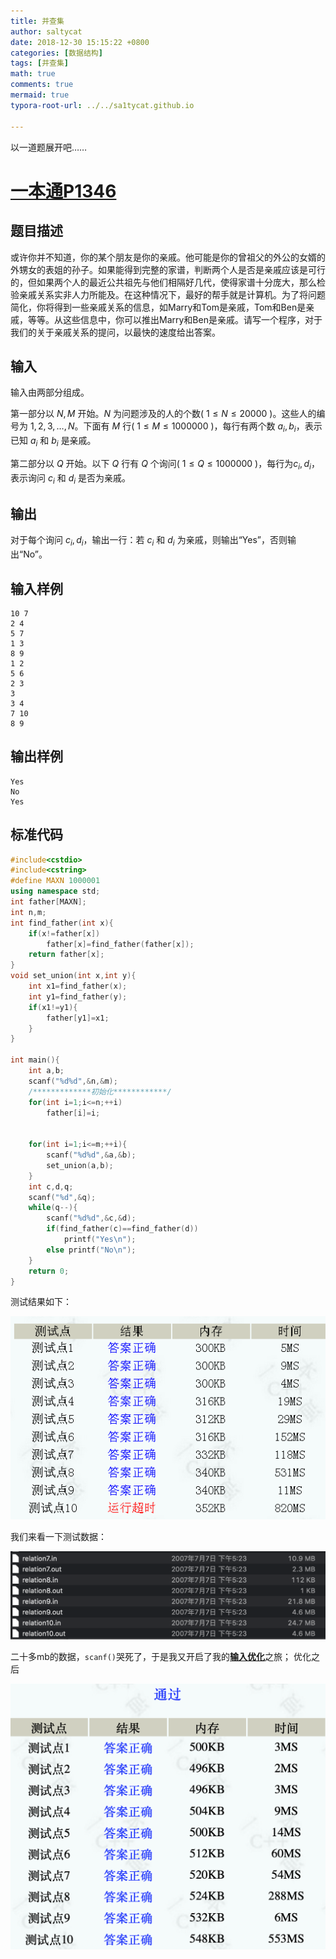 ```yaml
---
title: 并查集
author: saltycat
date: 2018-12-30 15:15:22 +0800
categories: [数据结构]
tags: [并查集]
math: true
comments: true
mermaid: true
typora-root-url: ../../sa1tycat.github.io

---
```


以一道题展开吧……

# [一本通P1346](http://ybt.ssoier.cn:8088/problem_show.php?pid=1346)

## 题目描述

或许你并不知道，你的某个朋友是你的亲戚。他可能是你的曾祖父的外公的女婿的外甥女的表姐的孙子。如果能得到完整的家谱，判断两个人是否是亲戚应该是可行的，但如果两个人的最近公共祖先与他们相隔好几代，使得家谱十分庞大，那么检验亲戚关系实非人力所能及。在这种情况下，最好的帮手就是计算机。为了将问题简化，你将得到一些亲戚关系的信息，如Marry和Tom是亲戚，Tom和Ben是亲戚，等等。从这些信息中，你可以推出Marry和Ben是亲戚。请写一个程序，对于我们的关于亲戚关系的提问，以最快的速度给出答案。

## 输入

输入由两部分组成。

第一部分以 $N,M$ 开始。$N$ 为问题涉及的人的个数( $1≤N≤20000$ )。这些人的编号为 $1,2,3,…,N$。下面有 $M$ 行( $1≤M≤1000000$ )，每行有两个数 $a_i,b_i$，表示已知 $a_i$ 和 $b_i$ 是亲戚。

第二部分以 $Q$ 开始。以下 $Q$ 行有 $Q$ 个询问( $1≤ Q ≤1000000$ )，每行为$c_i,d_i$，表示询问 $c_i$ 和 $d_i$ 是否为亲戚。

## 输出

对于每个询问 $c_i,d_i$，输出一行：若 $c_i$ 和 $d_i$ 为亲戚，则输出“Yes”，否则输出“No”。

## 输入样例

```
10 7
2 4
5 7
1 3
8 9
1 2
5 6
2 3
3
3 4
7 10
8 9
```

## 输出样例

```
Yes
No
Yes
```

## 标准代码

```c++
#include<cstdio>
#include<cstring>
#define MAXN 1000001
using namespace std;
int father[MAXN];
int n,m;
int find_father(int x){
    if(x!=father[x])
        father[x]=find_father(father[x]);
    return father[x];
}
void set_union(int x,int y){
    int x1=find_father(x);
    int y1=find_father(y);
    if(x1!=y1){
        father[y1]=x1;
    }
}

int main(){
    int a,b;
    scanf("%d%d",&n,&m);
    /*************初始化************/
    for(int i=1;i<=n;++i)
        father[i]=i;
    
    
    for(int i=1;i<=m;++i){
        scanf("%d%d",&a,&b);
        set_union(a,b);
    }
    int c,d,q;
    scanf("%d",&q);
    while(q--){
        scanf("%d%d",&c,&d);
        if(find_father(c)==find_father(d))
            printf("Yes\n");
        else printf("No\n");    
    }
    return 0;
}
```

测试结果如下：

![测试结果](../assets/blog_res/2018-12-30-P1236.assets/getImage-16486165374952.png)

我们来看一下测试数据：

![测试数据](../assets/blog_res/2018-12-30-P1236.assets/getImage-164861182836815.png)

二十多mb的数据，`scanf()`哭死了，于是我又开启了我的[**输入优化**](https://sa1tycat.github.io/posts/fast-read/)之旅；
优化之后

![优化后](../assets/blog_res/2018-12-30-P1236.assets/getImage-164861182836816.png)

